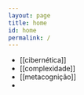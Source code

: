 ```yaml
---
layout: page
title: home
id: home
permalink: /
---
```


- [[cibernética]]
- [[complexidade]]
- [[metacognição]]
-